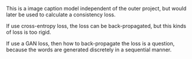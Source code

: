 This is a image caption model independent of the outer project, but would later be used to calculate a consistency loss.

If use cross-entropy loss, the loss can be back-propagated, but this kinds of loss is too rigid.

If use a GAN loss, then how to back-propagate the loss is a question, because the words are generated discretely in a sequential manner.